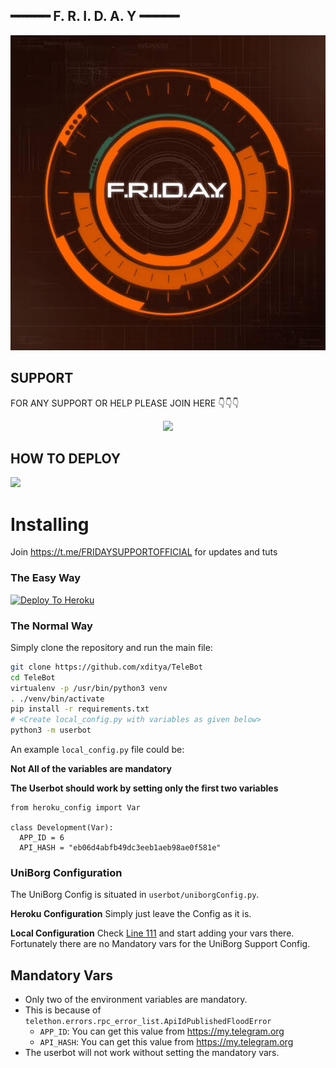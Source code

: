 
##       ━━━━━ F. R. I. D. A. Y  ━━━━━

<p align="center">
<img src="images.jpeg" alt="F.R.I.D.A.Y">
  
## SUPPORT

FOR ANY SUPPORT OR HELP PLEASE JOIN HERE 👇👇👇

<p align="center">
<a href="https://t.me/FRIDAYSUPPORTOFFICIAL"><img src="https://telegra.ph/file/e9af8aa5c368166c6407b.jpg?logo=Telegram"></a>

## HOW TO DEPLOY 

<p align="centre">

<a href="https://t.me/loda"><img src="https://s3.amazonaws.com/Summitsoft/website/blog/how-to/general-assets/how-tos-logo.png?logo=YouTube"></a>



# Installing
Join https://t.me/FRIDAYSUPPORTOFFICIAL for updates and tuts
### The Easy Way

[![Deploy To Heroku](https://www.herokucdn.com/deploy/button.svg)](https://heroku.com/deploy?)

### The Normal Way

Simply clone the repository and run the main file:
```sh
git clone https://github.com/xditya/TeleBot
cd TeleBot
virtualenv -p /usr/bin/python3 venv
. ./venv/bin/activate
pip install -r requirements.txt
# <Create local_config.py with variables as given below>
python3 -m userbot
```

An example `local_config.py` file could be:

**Not All of the variables are mandatory**

__The Userbot should work by setting only the first two variables__

```python3
from heroku_config import Var

class Development(Var):
  APP_ID = 6
  API_HASH = "eb06d4abfb49dc3eeb1aeb98ae0f581e"
```

### UniBorg Configuration

The UniBorg Config is situated in `userbot/uniborgConfig.py`.

**Heroku Configuration**
Simply just leave the Config as it is.

**Local Configuration**
Check [Line 111](https://github.com/Total-Noob-69/X-tra-Telegram/blob/master/userbot/uniborgConfig.py#L111) and start adding your vars there.
Fortunately there are no Mandatory vars for the UniBorg Support Config.

## Mandatory Vars

- Only two of the environment variables are mandatory.
- This is because of `telethon.errors.rpc_error_list.ApiIdPublishedFloodError`
    - `APP_ID`:   You can get this value from https://my.telegram.org
    - `API_HASH`:   You can get this value from https://my.telegram.org
- The userbot will not work without setting the mandatory vars.

